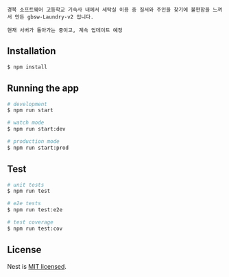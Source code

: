 ```
경북 소프트웨어 고등학교 기숙사 내에서 세탁실 이용 중 질서와 주인을 찾기에 불편함을 느껴서 만든 gbsw-Laundry-v2 입니다.

현재 서버가 돌아가는 중이고, 계속 업데이트 예정
```

## Installation

```bash
$ npm install
```

## Running the app

```bash
# development
$ npm run start

# watch mode
$ npm run start:dev

# production mode
$ npm run start:prod
```

## Test

```bash
# unit tests
$ npm run test

# e2e tests
$ npm run test:e2e

# test coverage
$ npm run test:cov
```

## License

Nest is [MIT licensed](LICENSE).
